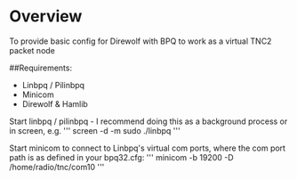 # Overview

To provide basic config for Direwolf with BPQ to work as a virtual TNC2 packet node

##Requirements:
- Linbpq / Pilinbpq
- Minicom
- Direwolf & Hamlib

Start linbpq / pilinbpq - I recommend doing this as a background process or in screen, e.g. 
'''
screen -d -m sudo ./linbpq
'''

Start minicom to connect to Linbpq's virtual com ports, where the com port path is as defined in your bpq32.cfg:
'''
minicom -b 19200 -D /home/radio/tnc/com10
'''

